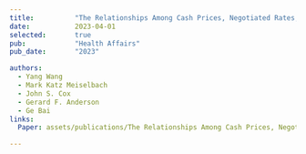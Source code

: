 ```yaml
---
title:          "The Relationships Among Cash Prices, Negotiated Rates, And Chargemaster Prices For Shoppable Hospital Services"
date:           2023-04-01 
selected:       true
pub:            "Health Affairs"
pub_date:       "2023"

authors:
  - Yang Wang
  - Mark Katz Meiselbach
  - John S. Cox
  - Gerard F. Anderson
  - Ge Bai
links: 
  Paper: assets/publications/The Relationships Among Cash Prices, Negotiated Rates, And Chargemaster Prices For Shoppable Hospital Services.pdf

---
```

